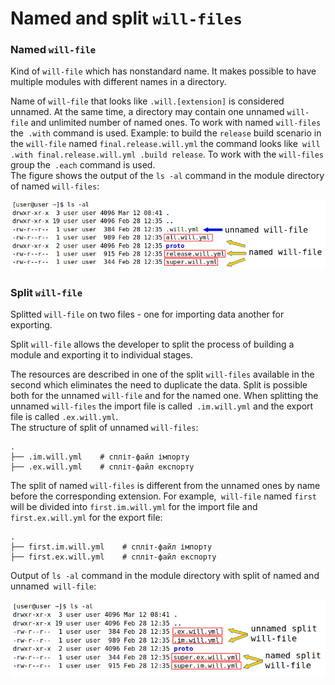 # Named and split `will-files`  

### Named <code>will-file</code>  

Kind of <code>will-file</code> which has nonstandard name. It makes possible to have multiple modules with different names in a directory.  

Name of `will-file` that looks like `.will.[extension]` is considered unnamed. At the same time, a directory may contain one unnamed `will-file` and unlimited number of named ones. To work with named `will-files` the` .with` command is used. Example: to build the `release` build scenario in the `will-file` named `final.release.will.yml` the command looks like` will .with final.release.will.yml .build release`. To work with the `will-files` group the` .each` command is used.  
The figure shows the output of the `ls -al` command in the module directory of named `will-files`:   

![will.file.named.unnamed.png](./Images/will.file.named.unnamed.png)  

### Split <code>will-file</code>  

Splitted <code>will-file</code> on two files - one for importing data another for exporting.  

Split `will-file` allows the developer to split the process of building a module and exporting it to individual stages.  

The resources are described in one of the split `will-files` available in the second which eliminates the need to duplicate the data. Split is possible both for the unnamed `will-file` and for the named one. When splitting the unnamed `will-files` the import file is called` .im.will.yml` and the export file is called `.ex.will.yml`.   
The structure of split of unnamed `will-files`:  

```
.
├── .im.will.yml    # спліт-файл імпорту
├── .ex.will.yml    # спліт-файл експорту

```  

The split of named `will-files` is different from the unnamed ones by name before the corresponding extension. For example,` will-file` named `first` will be divided into `first.im.will.yml` for the import file and` first.ex.will.yml` for the export file: 

```
.
├── first.im.will.yml    # спліт-файл імпорту
├── first.ex.will.yml    # спліт-файл експорту

```

Output of `ls -al` command in the module directory with split of named and unnamed` will-file`:

![will.file.split.png](./Images/will.file.split.png)
